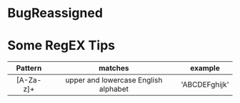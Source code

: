 # BugReassigned
# Some RegEX Tips
| Pattern     | matches                                 | example                  |
| :------:    | :------------------------------------:  | :-----------------------: |
| [A-Za-z]+   | upper and lowercase English alphabet    | 'ABCDEFghijk'                               |
